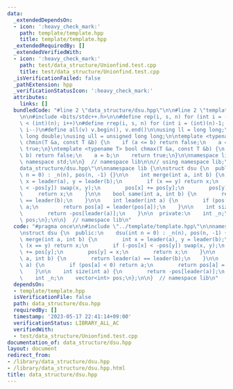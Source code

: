 ```yaml
---
data:
  _extendedDependsOn:
  - icon: ':heavy_check_mark:'
    path: template/template.hpp
    title: template/template.hpp
  _extendedRequiredBy: []
  _extendedVerifiedWith:
  - icon: ':heavy_check_mark:'
    path: test/data_structure/Unionfind.test.cpp
    title: test/data_structure/Unionfind.test.cpp
  _isVerificationFailed: false
  _pathExtension: hpp
  _verificationStatusIcon: ':heavy_check_mark:'
  attributes:
    links: []
  bundledCode: "#line 2 \"data_structure/dsu.hpp\"\n\n#line 2 \"template/template.hpp\"\
    \n\n#include <bits/stdc++.h>\n\n#define rep(i, s, n) for (int i = (int)(s); i\
    \ < (int)(n); i++)\n#define rrep(i, s, n) for (int i = (int)(n)-1; i >= (int)(s);\
    \ i--)\n#define all(v) v.begin(), v.end()\n\nusing ll = long long;\nusing ld =\
    \ long double;\nusing ull = unsigned long long;\n\ntemplate <typename T> bool\
    \ chmin(T &a, const T &b) {\n    if (a <= b) return false;\n    a = b;\n    return\
    \ true;\n}\ntemplate <typename T> bool chmax(T &a, const T &b) {\n    if (a >=\
    \ b) return false;\n    a = b;\n    return true;\n}\n\nnamespace lib {\n\nusing\
    \ namespace std;\n\n}  // namespace lib\n\n// using namespace lib;\n#line 4 \"\
    data_structure/dsu.hpp\"\n\nnamespace lib {\n\nstruct dsu {\n  public:\n    dsu(int\
    \ n = 0) : _n(n), pos(n, -1) {}\n\n    int merge(int a, int b) {\n        int\
    \ x = leader(a), y = leader(b);\n        if (x == y) return x;\n        if (-pos[x]\
    \ < -pos[y]) swap(x, y);\n        pos[x] += pos[y];\n        pos[y] = x;\n   \
    \     return x;\n    }\n\n    bool same(int a, int b) {\n        return leader(a)\
    \ == leader(b);\n    }\n\n    int leader(int a) {\n        if (pos[a] < 0) return\
    \ a;\n        return pos[a] = leader(pos[a]);\n    }\n\n    int size(int a) {\n\
    \        return -pos[leader(a)];\n    }\n\n  private:\n    int _n;\n    vector<int>\
    \ pos;\n};\n\n}  // namespace lib\n"
  code: "#pragma once\n\n#include \"../template/template.hpp\"\n\nnamespace lib {\n\
    \nstruct dsu {\n  public:\n    dsu(int n = 0) : _n(n), pos(n, -1) {}\n\n    int\
    \ merge(int a, int b) {\n        int x = leader(a), y = leader(b);\n        if\
    \ (x == y) return x;\n        if (-pos[x] < -pos[y]) swap(x, y);\n        pos[x]\
    \ += pos[y];\n        pos[y] = x;\n        return x;\n    }\n\n    bool same(int\
    \ a, int b) {\n        return leader(a) == leader(b);\n    }\n\n    int leader(int\
    \ a) {\n        if (pos[a] < 0) return a;\n        return pos[a] = leader(pos[a]);\n\
    \    }\n\n    int size(int a) {\n        return -pos[leader(a)];\n    }\n\n  private:\n\
    \    int _n;\n    vector<int> pos;\n};\n\n}  // namespace lib\n"
  dependsOn:
  - template/template.hpp
  isVerificationFile: false
  path: data_structure/dsu.hpp
  requiredBy: []
  timestamp: '2023-05-17 22:41:14+09:00'
  verificationStatus: LIBRARY_ALL_AC
  verifiedWith:
  - test/data_structure/Unionfind.test.cpp
documentation_of: data_structure/dsu.hpp
layout: document
redirect_from:
- /library/data_structure/dsu.hpp
- /library/data_structure/dsu.hpp.html
title: data_structure/dsu.hpp
---
```

